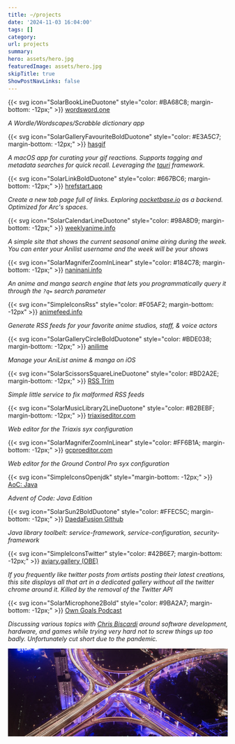```yaml
---
title: ∽/projects
date: '2024-11-03 16:04:00'
tags: []
category: 
url: projects 
summary: 
hero: assets/hero.jpg
featuredImage: assets/hero.jpg
skipTitle: true 
ShowPostNavLinks: false
---
```


{{< svg icon="SolarBookLineDuotone" style="color: #BA68C8; margin-bottom: -12px;" >}} [wordsword.one](https://wordsword.one)

*A Wordle/Wordscapes/Scrabble dictionary app*


{{< svg icon="SolarGalleryFavouriteBoldDuotone" style="color: #E3A5C7; margin-bottom: -12px;" >}} [hasgif](https://hasgif.com)

*A macOS app for curating your gif reactions. Supports tagging and metadata searches for quick recall. Leveraging the [tauri](https://tauri.app/) framework.*

{{< svg icon="SolarLinkBoldDuotone" style="color: #667BC6; margin-bottom: -12px;" >}} [hrefstart.app](https://hrefstart.app)

*Create a new tab page full of links. Exploring [pocketbase.io](https://pocketbase.io) as a backend. Optimized for Arc's spaces.*

{{< svg icon="SolarCalendarLineDuotone" style="color: #98A8D9; margin-bottom: -12px;" >}} [weeklyanime.info](https://weeklyanime.info)

*A simple site that shows the current seasonal anime airing during the week.  You can enter your Anilist username and the week will be your shows*

{{< svg icon="SolarMagniferZoomInLinear" style="color: #184C78; margin-bottom: -12px;" >}} [naninani.info](https://naninani.info)

*An anime and manga search engine that lets you programmatically query it through the `?q=` search parameter*

{{< svg icon="SimpleIconsRss" style="color: #F05AF2; margin-bottom: -12px" >}} [animefeed.info](https://animefeed.info)

*Generate RSS feeds for your favorite anime studios, staff, & voice actors*

{{< svg icon="SolarGalleryCircleBoldDuotone" style="color: #BDE038; margin-bottom: -12px;" >}} [anilime](https://itunes.apple.com/us/app/anilime/id1358133029)

*Manage your AniList anime & manga on iOS*

{{< svg icon="SolarScissorsSquareLineDuotone" style="color: #BD2A2E; margin-bottom: -12px;" >}} [RSS Trim](https://trim.markphilpot.com)

*Simple little service to fix malformed RSS feeds*

{{< svg icon="SolarMusicLibrary2LineDuotone" style="color: #B2BEBF; margin-bottom: -12px;" >}} [triaxiseditor.com](https://triaxiseditor.com)

*Web editor for the Triaxis syx configuration*

{{< svg icon="SolarMagniferZoomInLinear" style="color: #FF6B1A; margin-bottom: -12px;" >}} [gcproeditor.com](http://gcproeditor.com)

*Web editor for the Ground Control Pro syx configuration*

{{< svg icon="SimpleIconsOpenjdk" style="margin-bottom: -12px;" >}} [AoC: Java](https://github.com/markphilpot/aoc-java)

*Advent of Code: Java Edition*

{{< svg icon="SolarSun2BoldDuotone" style="color: #FFEC5C; margin-bottom: -12px;" >}} [DaedaFusion Github](https://github.com/daedafusion)

*Java library toolbelt: service-framework, service-configuration, security-framework*


{{< svg icon="SimpleIconsTwitter" style="color: #42B6E7; margin-bottom: -12px;" >}} [aviary.gallery (OBE)](https://github.com/markphilpot/aviary) 

*If you frequently like twitter posts from artists posting their latest creations, this site displays all that art in a dedicated gallery without all the twitter chrome around it. Killed by the removal of the Twitter API*

{{< svg icon="SolarMicrophone2Bold" style="color: #9BA2A7; margin-bottom: -12px;" >}} [Own Goals Podcast](../own-goals)

*Discussing various topics with [Chris Biscardi](https://hachyderm.io/@chrisbiscardi) around software development, hardware, and games while trying very hard not to screw things up too badly.  Unfortunately cut short due to the pandemic.*


![](assets/hero.jpg "hidden")
